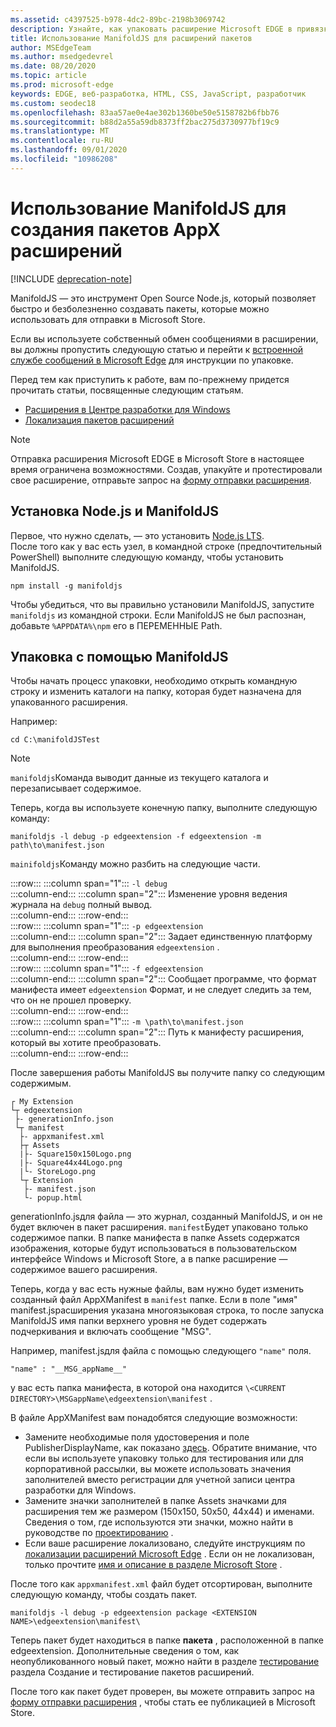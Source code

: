 ```yaml
---
ms.assetid: c4397525-b978-4dc2-89bc-2198b3069742
description: Узнайте, как упаковать расширение Microsoft EDGE в привязке с помощью ManifoldJS — средства для работы с открытыми источниками Node.js.
title: Использование ManifoldJS для расширений пакетов
author: MSEdgeTeam
ms.author: msedgedevrel
ms.date: 08/20/2020
ms.topic: article
ms.prod: microsoft-edge
keywords: EDGE, веб-разработка, HTML, CSS, JavaScript, разработчик
ms.custom: seodec18
ms.openlocfilehash: 83aa57ae0e4ae302b1360be50e5158782b6fbb76
ms.sourcegitcommit: b88d2a55a59db8373ff2bac275d3730977bf19c9
ms.translationtype: MT
ms.contentlocale: ru-RU
ms.lasthandoff: 09/01/2020
ms.locfileid: "10986208"
---
```

# Использование ManifoldJS для создания пакетов AppX расширений  

[!INCLUDE [deprecation-note](../../includes/deprecation-note.md)]  

ManifoldJS — это инструмент Open Source Node.js, который позволяет быстро и безболезненно создавать пакеты, которые можно использовать для отправки в Microsoft Store.  

Если вы используете собственный обмен сообщениями в расширении, вы должны пропустить следующую статью и перейти к [встроенной службе сообщений в Microsoft Edge](../native-messaging.md#creating-an-extension-with-native-messaging) для инструкции по упаковке.  

Перед тем как приступить к работе, вам по-прежнему придется прочитать статьи, посвященные следующим статьям.  

*   [Расширения в Центре разработки для Windows](./extensions-in-the-windows-dev-center.md)  
*   [Локализация пакетов расширений](./localizing-extension-packages.md)  

> [!NOTE]
> Отправка расширения Microsoft EDGE в Microsoft Store в настоящее время ограничена возможностями.  Создав, упакуйте и протестировали свое расширение, отправьте запрос на [форму отправки расширения](https://developer.microsoft.com/microsoft-edge/extensions/requests).  

## Установка Node.js и ManifoldJS  

Первое, что нужно сделать, — это установить [Node.js LTS](https://nodejs.org/en/download).  
После того как у вас есть узел, в командной строке (предпочтительный PowerShell) выполните следующую команду, чтобы установить ManifoldJS.  

```shell
npm install -g manifoldjs
```  

Чтобы убедиться, что вы правильно установили ManifoldJS, запустите `manifoldjs` из командной строки. Если ManifoldJS не был распознан, добавьте `%APPDATA%\npm` его в ПЕРЕМЕННЫЕ Path.  

## Упаковка с помощью ManifoldJS  

Чтобы начать процесс упаковки, необходимо открыть командную строку и изменить каталоги на папку, которая будет назначена для упакованного расширения.  

Например:

```shell
cd C:\manifoldJSTest
```  

> [!NOTE]
> `manifoldjs`Команда выводит данные из текущего каталога и перезаписывает содержимое.  

Теперь, когда вы используете конечную папку, выполните следующую команду:  

```shell
manifoldjs -l debug -p edgeextension -f edgeextension -m path\to\manifest.json
```  

`mainifoldjs`Команду можно разбить на следующие части.  

:::row:::
   :::column span="1":::
      `-l debug`  
   :::column-end:::
   :::column span="2":::
      Изменение уровня ведения журнала на `debug` полный вывод.  
   :::column-end:::
:::row-end:::  
:::row:::
   :::column span="1":::
      `-p edgeextension`  
   :::column-end:::
   :::column span="2":::
      Задает единственную платформу для выполнения преобразования `edgeextension` .  
   :::column-end:::
:::row-end:::  
:::row:::
   :::column span="1":::
      `-f edgeextension`  
   :::column-end:::
   :::column span="2":::
      Сообщает программе, что формат манифеста имеет `edgeextension` Формат, и не следует следить за тем, что он не прошел проверку.  
   :::column-end:::
:::row-end:::  
:::row:::
   :::column span="1":::
      `-m \path\to\manifest.json`  
   :::column-end:::
   :::column span="2":::
      Путь к манифесту расширения, который вы хотите преобразовать.  
   :::column-end:::
:::row-end:::  

После завершения работы ManifoldJS вы получите папку со следующим содержимым.  

```text
┌ My Extension
└┬ edgeextension
 ├- generationInfo.json
 └┬ manifest
  ├- appxmanifest.xml
  ├┬ Assets
  |├- Square150x150Logo.png
  |├- Square44x44Logo.png
  |└- StoreLogo.png    
  └┬ Extension
   ├- manifest.json
   └- popup.html
```  
<!-- 
    My Extension
        edgeextension
            generationInfo.json
            manifest
                   appxmanifest.xml
                Assets
                    Square150x150Logo.png
                    Square44x44Logo.png
                    StoreLogo.png    
                Extension
                    manifest.json
                    popup.html
                    ...
                ...
-->  

generationInfo.jsдля файла — это журнал, созданный ManifoldJS, и он не будет включен в пакет расширения. `manifest`Будет упаковано только содержимое папки. В папке манифеста в папке Assets содержатся изображения, которые будут использоваться в пользовательском интерфейсе Windows и Microsoft Store, а в папке расширение — содержимое вашего расширения.  

Теперь, когда у вас есть нужные файлы, вам нужно будет изменить созданный файл AppXManifest в `manifest` папке. Если в поле "имя" manifest.jsрасширения указана многоязыковая строка, то после запуска ManifoldJS имя папки верхнего уровня не будет содержать подчеркивания и включать сообщение "MSG".

Например, manifest.jsдля файла с помощью следующего `"name"` поля.  

```shell
"name" : "__MSG_appName__"
```  

у вас есть папка манифеста, в которой она находится `\<CURRENT DIRECTORY>\MSGappName\edgeextension\manifest` .  

В файле AppXManifest вам понадобятся следующие возможности:  

 *   Замените необходимые поля удостоверения и поле PublisherDisplayName, как показано [здесь](./creating-and-testing-extension-packages.md#app-identity-template-values). Обратите внимание, что если вы используете упаковку только для тестирования или для корпоративной рассылки, вы можете использовать значения заполнителей вместо регистрации для учетной записи центра разработки для Windows.  
 *   Замените значки заполнителей в папке Assets значками для расширения тем же размером (150x150, 50x50, 44x44) и именами. Сведения о том, где используются эти значки, можно найти в руководстве по [проектированию](./../design.md#icons-for-packaging) .  
 *   Если ваше расширение локализовано, следуйте инструкциям по [локализации расширений Microsoft Edge](./localizing-extension-packages.md) . Если он не локализован, только прочтите [имя и описание в разделе Microsoft Store](./localizing-extension-packages.md#localizing-name-and-description-in-the-microsoft-store) .  

После того как `appxmanifest.xml` файл будет отсортирован, выполните следующую команду, чтобы создать пакет.  

```shell
manifoldjs -l debug -p edgeextension package <EXTENSION NAME>\edgeextension\manifest\
```  

Теперь пакет будет находиться в папке **пакета** , расположенной в папке edgeextension. Дополнительные сведения о том, как неопубликованного новый пакет, можно найти в разделе [тестирование](./creating-and-testing-extension-packages.md#testing-an-appx-package) раздела Создание и тестирование пакетов расширений.  

После того как пакет будет проверен, вы можете отправить запрос на [форму отправки расширения](https://aka.ms/extension-request) , чтобы стать ее публикацией в Microsoft Store.  
